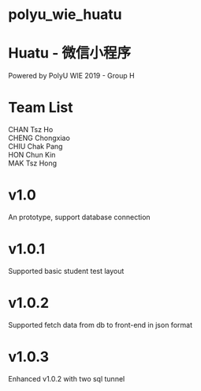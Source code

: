 # polyu_wie_huatu
# Huatu - 微信小程序 
Powered by PolyU WIE 2019 - Group H
# Team List
CHAN Tsz Ho <br/>
CHENG Chongxiao <br/>
CHIU Chak Pang <br/>
HON Chun Kin <br/>
MAK Tsz Hong <br/>
# v1.0
An prototype, support database connection
# v1.0.1
Supported basic student test layout
# v1.0.2
Supported fetch data from db to front-end in json format
# v1.0.3
Enhanced v1.0.2 with two sql tunnel